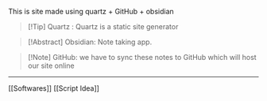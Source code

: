 This is site made using quartz + GitHub + obsidian
> [!Tip] Quartz : Quartz is a static site generator

> [!Abstract] Obsidian: Note taking app.

> [!Note] GitHub: we have to sync these notes to GitHub which will host our site online

 ---
 [[Softwares]] [[Script Idea]]